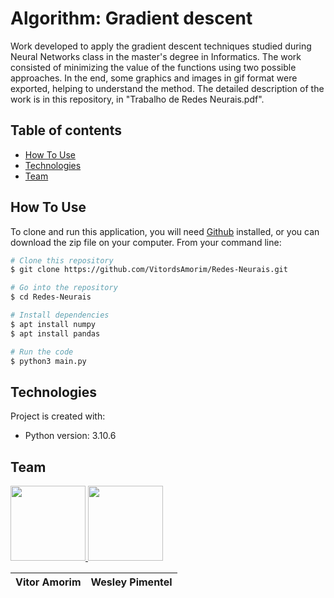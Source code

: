 # Algorithm: Gradient descent

Work developed to apply the gradient descent techniques studied during Neural Networks class in the master's degree in Informatics. The work consisted of minimizing the value of the functions using two possible approaches. In the end, some graphics and images in gif format were exported, helping to understand the method. The detailed description of the work is in this repository, in "Trabalho de Redes Neurais.pdf".

## Table of contents
* [How To Use](#how-to-use)
* [Technologies](#technologies)
* [Team](#team)


## How To Use

To clone and run this application, you will need [Github](https://github.com/git-guides/install-git) installed, or you can download the zip file on your computer. From your command line:

```bash
# Clone this repository
$ git clone https://github.com/VitordsAmorim/Redes-Neurais.git

# Go into the repository
$ cd Redes-Neurais

# Install dependencies
$ apt install numpy
$ apt install pandas

# Run the code
$ python3 main.py
```


## Technologies
Project is created with:
* Python version: 3.10.6

## Team

<div align="left">
  <a href="https://github.com/VitordsAmorim">
  	<img src="https://github.com/VitordsAmorim.png" width="120">
	  
  </a>
	
  <a href="https://github.com/WesleyPereiraPimentel">
  <img src="https://github.com/WesleyPereiraPimentel.png" width="120"/>
  </a>
</div>
	  
  |Vitor Amorim | Wesley Pimentel|
  |:-:|:-:|




	

